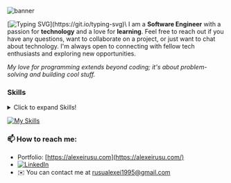 
![banner](https://media.licdn.com/dms/image/v2/D4E16AQFbSZWDmo5-cw/profile-displaybackgroundimage-shrink_350_1400/profile-displaybackgroundimage-shrink_350_1400/0/1705274841643?e=1733356800&v=beta&t=zyjOZ5ibrix8PDnRMG1RAGI6nacxI_EPK-BsyC0PZvk)

[![Typing SVG](https://readme-typing-svg.demolab.com?font=VT323&size=29&pause=1000&color=07F768&center=true&vCenter=true&width=265&height=30&separator=%3C&lines=Hi%2C+My+name+is+Alex+;)](https://git.io/typing-svg)\
I am a **Software Engineer** with a passion for **technology** and a love for **learning**.
Feel free to reach out if you have any questions, want to collaborate on a project, or just want to chat about technology. I'm always open to connecting with fellow tech enthusiasts and exploring new opportunities.

*My love for programming extends beyond coding; it's about problem-solving and building cool stuff.*

### Skills
<details>
   <summary>Click to expand Skills!</summary>
     
#### Front End
- HTML5
- CSS3
  * Sass
  * Tailwind
  * Bootstrap
- JavaScript
  - TypeScript
  - React
  - React Native
  - Vite
  - Redux
  - Next.js
#### Back End
- JavaScript
  - TypeScript
  - Node
  - Express
- Python
  - Django
  - Flask
  - FastAPI
- MongoDB
- PostgreSQL
#### Other
   - Docker
   - Figma
</details>

[![My Skills](https://skillicons.dev/icons?i=js,html,css,react,nextjs,py,prisma,nodejs,mongodb,ai,flask,fastapi,django,express,ts,vite,docker,bootstrap,tailwind,figma)](https://skillicons.dev)



### 📫 How to reach me:
 - Portfolio: [https://alexeirusu.com](https://alexeirusu.com/)
 - [![LinkedIn](https://img.shields.io/badge/LinkedIn-%230077B5.svg?logo=linkedin&logoColor=white)](https://www.linkedin.com/in/alexei-rusu-dev/)<br/> 
 - ✉️ You can contact me at rusualexei1995@gmail.com
   









